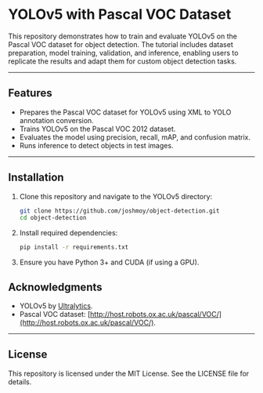 # YOLOv5 with Pascal VOC Dataset

This repository demonstrates how to train and evaluate YOLOv5 on the Pascal VOC dataset for object detection. The tutorial includes dataset preparation, model training, validation, and inference, enabling users to replicate the results and adapt them for custom object detection tasks.

---

## **Features**

- Prepares the Pascal VOC dataset for YOLOv5 using XML to YOLO annotation conversion.
- Trains YOLOv5 on the Pascal VOC 2012 dataset.
- Evaluates the model using precision, recall, mAP, and confusion matrix.
- Runs inference to detect objects in test images.

---

## **Installation**

1. Clone this repository and navigate to the YOLOv5 directory:
   ```bash
   git clone https://github.com/joshmoy/object-detection.git
   cd object-detection
   ```

2. Install required dependencies:
   ```bash
   pip install -r requirements.txt
   ```

3. Ensure you have Python 3+ and CUDA (if using a GPU).


## **Acknowledgments**

- YOLOv5 by [Ultralytics](https://github.com/ultralytics/yolov5).
- Pascal VOC dataset: [http://host.robots.ox.ac.uk/pascal/VOC/](http://host.robots.ox.ac.uk/pascal/VOC/).

---

## **License**

This repository is licensed under the MIT License. See the LICENSE file for details.

